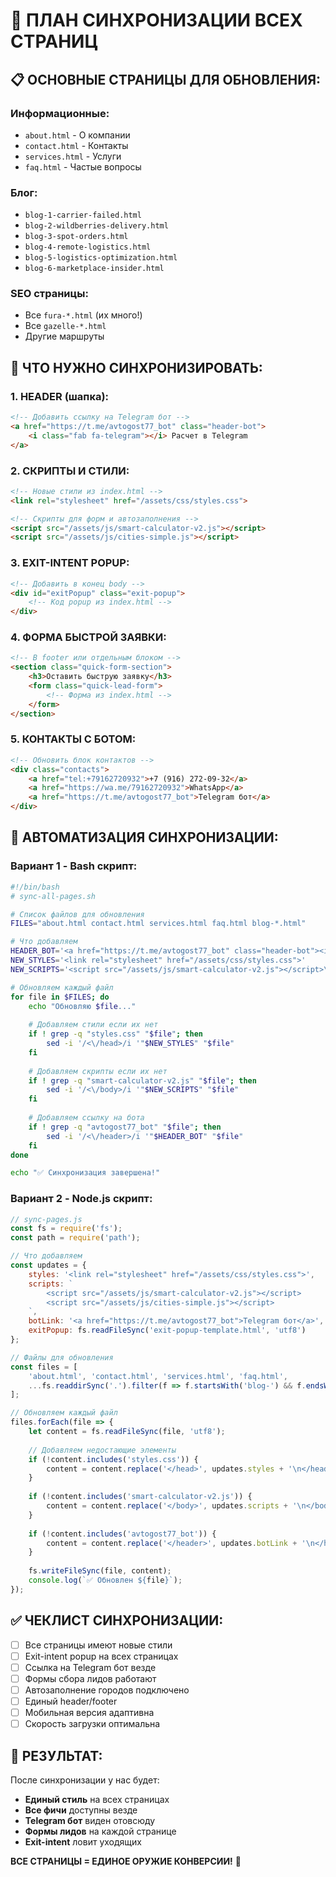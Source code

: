 # 🔄 ПЛАН СИНХРОНИЗАЦИИ ВСЕХ СТРАНИЦ

## 📋 ОСНОВНЫЕ СТРАНИЦЫ ДЛЯ ОБНОВЛЕНИЯ:

### Информационные:
- `about.html` - О компании
- `contact.html` - Контакты
- `services.html` - Услуги
- `faq.html` - Частые вопросы

### Блог:
- `blog-1-carrier-failed.html`
- `blog-2-wildberries-delivery.html`
- `blog-3-spot-orders.html`
- `blog-4-remote-logistics.html`
- `blog-5-logistics-optimization.html`
- `blog-6-marketplace-insider.html`

### SEO страницы:
- Все `fura-*.html` (их много!)
- Все `gazelle-*.html`
- Другие маршруты

## 🎯 ЧТО НУЖНО СИНХРОНИЗИРОВАТЬ:

### 1. **HEADER (шапка):**
```html
<!-- Добавить ссылку на Telegram бот -->
<a href="https://t.me/avtogost77_bot" class="header-bot">
    <i class="fab fa-telegram"></i> Расчет в Telegram
</a>
```

### 2. **СКРИПТЫ И СТИЛИ:**
```html
<!-- Новые стили из index.html -->
<link rel="stylesheet" href="/assets/css/styles.css">

<!-- Скрипты для форм и автозаполнения -->
<script src="/assets/js/smart-calculator-v2.js"></script>
<script src="/assets/js/cities-simple.js"></script>
```

### 3. **EXIT-INTENT POPUP:**
```html
<!-- Добавить в конец body -->
<div id="exitPopup" class="exit-popup">
    <!-- Код popup из index.html -->
</div>
```

### 4. **ФОРМА БЫСТРОЙ ЗАЯВКИ:**
```html
<!-- В footer или отдельным блоком -->
<section class="quick-form-section">
    <h3>Оставить быструю заявку</h3>
    <form class="quick-lead-form">
        <!-- Форма из index.html -->
    </form>
</section>
```

### 5. **КОНТАКТЫ С БОТОМ:**
```html
<!-- Обновить блок контактов -->
<div class="contacts">
    <a href="tel:+79162720932">+7 (916) 272-09-32</a>
    <a href="https://wa.me/79162720932">WhatsApp</a>
    <a href="https://t.me/avtogost77_bot">Telegram бот</a>
</div>
```

## 🔧 АВТОМАТИЗАЦИЯ СИНХРОНИЗАЦИИ:

### Вариант 1 - Bash скрипт:
```bash
#!/bin/bash
# sync-all-pages.sh

# Список файлов для обновления
FILES="about.html contact.html services.html faq.html blog-*.html"

# Что добавляем
HEADER_BOT='<a href="https://t.me/avtogost77_bot" class="header-bot"><i class="fab fa-telegram"></i> Расчет в Telegram</a>'
NEW_STYLES='<link rel="stylesheet" href="/assets/css/styles.css">'
NEW_SCRIPTS='<script src="/assets/js/smart-calculator-v2.js"></script>\n<script src="/assets/js/cities-simple.js"></script>'

# Обновляем каждый файл
for file in $FILES; do
    echo "Обновляю $file..."
    
    # Добавляем стили если их нет
    if ! grep -q "styles.css" "$file"; then
        sed -i '/<\/head>/i '"$NEW_STYLES" "$file"
    fi
    
    # Добавляем скрипты если их нет
    if ! grep -q "smart-calculator-v2.js" "$file"; then
        sed -i '/<\/body>/i '"$NEW_SCRIPTS" "$file"
    fi
    
    # Добавляем ссылку на бота
    if ! grep -q "avtogost77_bot" "$file"; then
        sed -i '/<\/header>/i '"$HEADER_BOT" "$file"
    fi
done

echo "✅ Синхронизация завершена!"
```

### Вариант 2 - Node.js скрипт:
```javascript
// sync-pages.js
const fs = require('fs');
const path = require('path');

// Что добавляем
const updates = {
    styles: '<link rel="stylesheet" href="/assets/css/styles.css">',
    scripts: `
        <script src="/assets/js/smart-calculator-v2.js"></script>
        <script src="/assets/js/cities-simple.js"></script>
    `,
    botLink: '<a href="https://t.me/avtogost77_bot">Telegram бот</a>',
    exitPopup: fs.readFileSync('exit-popup-template.html', 'utf8')
};

// Файлы для обновления
const files = [
    'about.html', 'contact.html', 'services.html', 'faq.html',
    ...fs.readdirSync('.').filter(f => f.startsWith('blog-') && f.endsWith('.html'))
];

// Обновляем каждый файл
files.forEach(file => {
    let content = fs.readFileSync(file, 'utf8');
    
    // Добавляем недостающие элементы
    if (!content.includes('styles.css')) {
        content = content.replace('</head>', updates.styles + '\n</head>');
    }
    
    if (!content.includes('smart-calculator-v2.js')) {
        content = content.replace('</body>', updates.scripts + '\n</body>');
    }
    
    if (!content.includes('avtogost77_bot')) {
        content = content.replace('</header>', updates.botLink + '\n</header>');
    }
    
    fs.writeFileSync(file, content);
    console.log(`✅ Обновлен ${file}`);
});
```

## ✅ ЧЕКЛИСТ СИНХРОНИЗАЦИИ:

- [ ] Все страницы имеют новые стили
- [ ] Exit-intent popup на всех страницах
- [ ] Ссылка на Telegram бот везде
- [ ] Формы сбора лидов работают
- [ ] Автозаполнение городов подключено
- [ ] Единый header/footer
- [ ] Мобильная версия адаптивна
- [ ] Скорость загрузки оптимальна

## 🎯 РЕЗУЛЬТАТ:

После синхронизации у нас будет:
- **Единый стиль** на всех страницах
- **Все фичи** доступны везде
- **Telegram бот** виден отовсюду
- **Формы лидов** на каждой странице
- **Exit-intent** ловит уходящих

**ВСЕ СТРАНИЦЫ = ЕДИНОЕ ОРУЖИЕ КОНВЕРСИИ!** 🚀